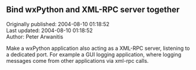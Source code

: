 ## Bind wxPython and XML-RPC server together  
Originally published: 2004-08-10 01:18:52  
Last updated: 2004-08-10 01:18:52  
Author: Peter Arwanitis  
  
Make a wxPython application also acting as a XML-RPC server, listening to a dedicated port.
For example a GUI logging application, where logging messages come from other applications via xml-rpc calls.